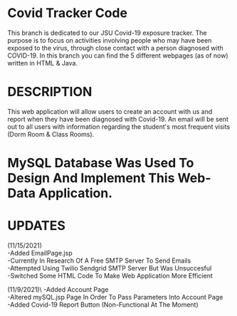 # Covid Tracker Code
This branch is dedicated to our JSU Covid-19 exposure tracker. 
The purpose is to focus on activities involving people who may have been exposed to the virus, through close contact with a person diagnosed with COVID-19.
In this branch you can find the 5 different webpages (as of now) written in HTML & Java.
# DESCRIPTION
This web application will allow users to create an account with us and report when they have been diagnosed with Covid-19.
An email will be sent out to all users with information regarding the student's most frequent visits (Dorm Room & Class Rooms). 

# MySQL Database Was Used To Design And Implement This Web-Data Application.

# UPDATES
(11/15/2021)\
-Added EmailPage.jsp\
-Currently In Research Of A Free SMTP Server To Send Emails\
-Attempted Using Twilio Sendgrid SMTP Server But Was Unsuccesful\
-Switched Some HTML Code To Make Web Application More Efficient

(11/9/2021)\ 
-Added Account Page\
-Altered mySQL.jsp Page In Order To Pass Parameters Into Account Page\
-Added Covid-19 Report Button (Non-Functional At The Moment)


